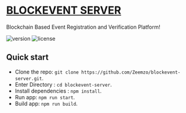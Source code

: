 # [BLOCKEVENT SERVER](https://blockevent.tk)
Blockchain Based Event Registration and Verification Platform!

![version](https://img.shields.io/badge/version-1.0.0-blue.svg) ![license](https://img.shields.io/badge/license-MIT-blue.svg)

## Quick start

- Clone the repo: `git clone https://github.com/Zeemzo/blockevent-server.git`.
- Enter Directory : `cd blockevent-server`.
- Install dependencies : `npm install`.
- Run app: `npm run start`.
- Build app: `npm run build`.
